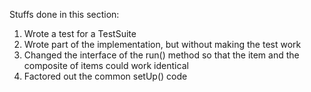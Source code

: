 Stuffs done in this section:
1. Wrote a test for a TestSuite
2. Wrote part of the implementation, but without making the test work
3. Changed the interface of the run() method so that the item and the composite of items could work identical
4. Factored out the common setUp() code
